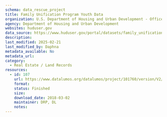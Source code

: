 ```yaml
---
schema: data_rescue_project 
title: Family Unification Program Youth Data
organization: U.S. Department of Housing and Urban Development - Office of Policy Development and Research
agency: Department of Housing and Urban Development
websites: huduser.gov
data_source: https://www.huduser.gov/portal/datasets/family_unification_program.html
description: 
last_modified: 2025-02-21
last_modified_by: Daphna
metadata_available: No
metadata_url: 
category:
  - Real Estate / Land Records
resources:
  - id: 107
    url: https://www.datalumos.org/datalumos/project/101760/version/V2/view
    format: 
    status: Finished
    size: 
    download_date: 2018-03-02
    maintainer: DRP, DL
    notes: 
---
```

